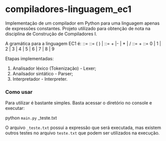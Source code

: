 # compiladores-linguagem_ec1
Implementação de um compilador em Python para uma linguagem apenas de expressões constantes. Projeto utilizado para obtenção de nota na disciplina de Construção de Compiladores I. 

 A gramática para a linguagem EC1 é:
 <programa> ::= <expressao>
 <expressao> ::= (<expressao> <operador> <expressao>) | <literal-inteiro>
 <operador> ::= + |- | * | /
 <literal-inteiro> ::= <digito>+
 <digito> ::= 0 | 1 | 2 | 3 | 4 | 5 | 6 | 7 | 8 | 9

 Etapas implementadas:
 1. Analisador léxico (Tokenização) - Lexer;
 2. Anailsador sintático - Parser;
 3. Interpretador - Interpreter.

### Como usar

Para utilizar é bastante simples. Basta acessar o diretório no console e executar: 

python `main.py` _teste.txt

O arquivo `_teste.txt` possui a expressão que será executada, mas existem outros testes no arquivo `teste.txt` que podem ser utilizados na execução.
